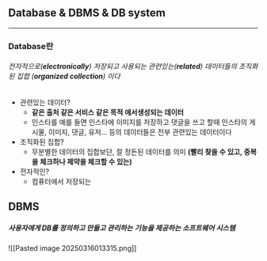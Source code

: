 ## Database & DBMS & DB system
---

### Database란
###### 전자적으로(**electronically**) 저장되고 사용되는 관련있는(**related**) 데이터들의 조직화된 집합 (**organized collection**) 이다

- 관련있는 데이터?
	- **같은 출처 같은 서비스 같은 목적 에서생성되는 데이터**
	- 인스타를 예를 들면 인스타에 이미지를 저장하고 댓글을 쓰고 할때 인스타의 게시물, 이미지, 댓글, 유저... 등의 데이터들은 전부 관련있는 데이터이다
- 조직화된 집합?
	- 무분별한 데이터의 집합보단, 잘 정돈된 데이터를 의미 **(빨리 찾을 수 있고, 중복을 체크하나 제약을 체크할 수 있는)**
- 전자적인?
	- 컴퓨터에서 저장되는

## DBMS
##### 사용자에게 DB를 정의하고 만들고 관리하는 기능을 제공하는 소프트웨어 시스템
![[Pasted image 20250316013315.png]]

